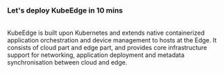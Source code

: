 ### Let's deploy KubeEdge in 10 mins
<br>
 KubeEdge is built upon Kubernetes and extends native containerized application orchestration and device management to hosts at the Edge. It consists of cloud part and edge part, and provides core infrastructure support for networking, application deployment and metadata synchronisation between cloud and edge.